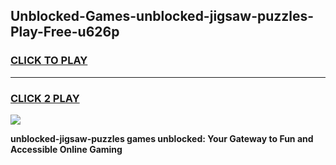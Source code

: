 
## Unblocked-Games-unblocked-jigsaw-puzzles-Play-Free-u626p
<h3>
<a href="https://premium76.site?title=unblocked-jigsaw-puzzles&ref=21A">CLICK TO PLAY</a></h3>
<hr>

<h3>
<a href="https://premium76.site?title=unblocked-jigsaw-puzzles&ref=21A">CLICK 2 PLAY</a>
  
</h3>

<a href="https://premium76.site?title=unblocked-jigsaw-puzzles&ref=21A"><img src="https://clearcache.store/games.png"></a>


**unblocked-jigsaw-puzzles games unblocked: Your Gateway to Fun and Accessible Online Gaming**

